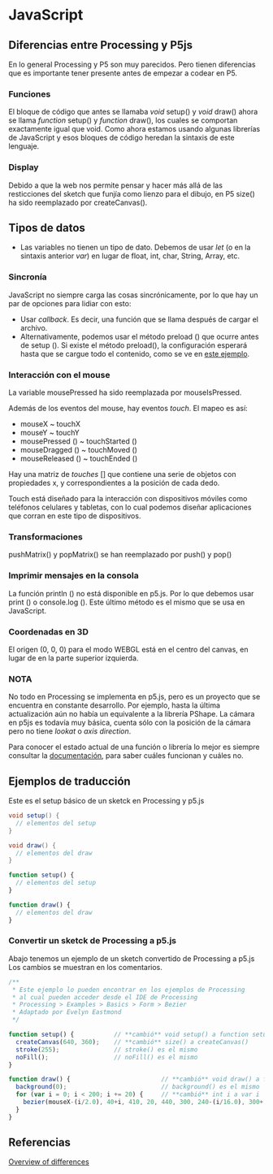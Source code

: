 # JavaScript

## Diferencias entre Processing y P5js


En lo general Processing y P5 son muy parecidos. Pero tienen diferencias que es importante tener presente antes de empezar a codear en P5.

### Funciones 

El bloque de código que antes se llamaba _void_ setup() y _void_ draw() ahora se llama _function_ setup() y _function_ draw(), los cuales se comportan exactamente igual que void. Como ahora estamos usando algunas librerías de JavaScript y esos bloques de código heredan la sintaxis de este lenguaje. 

### Display 

Debido a que la web nos permite pensar y hacer más allá de las resticciones del sketch que funjía como lienzo para el dibujo, en P5 size() ha sido reemplazado por createCanvas().

## Tipos de datos 

- Las variables no tienen un tipo de dato. Debemos de usar _let_ (o en la sintaxis anterior _var_) en lugar de float, int, char, String, Array, etc. 

### Sincronía

JavaScript no siempre carga las cosas sincrónicamente, por lo que hay un par de opciones para lidiar con esto:

- Usar _callback_. Es decir, una función que se llama después de cargar el archivo.
- Alternativamente, podemos usar el método preload () que ocurre antes de setup (). Si existe el método preload(), la configuración esperará hasta que se cargue todo el contenido, como se ve en [este ejemplo](https://p5js.org/es/examples/image-alpha-mask.html).

### Interacción con el mouse

La variable mousePressed ha sido reemplazada por mouseIsPressed.

Además de los eventos del mouse, hay eventos _touch_. El mapeo es así:

- mouseX ~ touchX
- mouseY ~ touchY
- mousePressed () ~ touchStarted ()
- mouseDragged () ~ touchMoved ()
- mouseReleased () ~ touchEnded ()

Hay una matriz de _touches_ [] que contiene una serie de objetos con propiedades x, y correspondientes a la posición de cada dedo.

Touch está diseñado para la interacción con dispositivos móviles como teléfonos celulares y tabletas, con lo cual podemos diseñar aplicaciones que corran en este tipo de dispositivos. 

### Transformaciones

pushMatrix() y popMatrix() se han reemplazado por push() y pop() 

### Imprimir mensajes en la consola

La función println () no está disponible en p5.js. Por lo que debemos usar print () o console.log (). Este último método es el mismo que se usa en JavaScript.

### Coordenadas en 3D

El origen (0, 0, 0) para el modo WEBGL está en el centro del canvas, en lugar de en la parte superior izquierda.

### NOTA

No todo en Processing se implementa en p5.js, pero es un proyecto que se encuentra en constante desarrollo. Por ejemplo, hasta la última actualización aún no había un equivalente a la librería PShape. La cámara en p5js es todavía muy básica, cuenta sólo con la posición de la cámara pero no tiene _lookat_ o _axis direction_.

Para conocer el estado actual de una función o librería lo mejor es siempre consultar la [documentación](https://p5js.org/es/reference/), para saber cuáles funcionan y cuáles no. 

## Ejemplos de traducción 

Este es el setup básico de un sketck en Processing y p5.js 

```java
void setup() {
  // elementos del setup 
}

void draw() {
  // elementos del draw 
}
```

```javascript
function setup() {
  // elementos del setup 
}

function draw() {
  // elementos del draw
}
```


### Convertir un sketck de Processing a p5.js

Abajo tenemos un ejemplo de un sketch convertido de Processing a p5.js Los cambios se muestran en los comentarios. 

```javascript
/**
 * Este ejemplo lo pueden encontrar en los ejemplos de Processing
 * al cual pueden acceder desde el IDE de Processing
 * Processing > Examples > Basics > Form > Bezier
 * Adaptado por Evelyn Eastmond
 */

function setup() {           // **cambió** void setup() a function setup()
  createCanvas(640, 360);    // **cambió** size() a createCanvas()
  stroke(255);               // stroke() es el mismo
  noFill();                  // noFill() es el mismo
}

function draw() {                         // **cambió** void draw() a function draw()
  background(0);                          // background() es el mismo
  for (var i = 0; i < 200; i += 20) {     // **cambió** int i a var i
    bezier(mouseX-(i/2.0), 40+i, 410, 20, 440, 300, 240-(i/16.0), 300+(i/8.0)); // bezier() es el mismo.
  }
}
```



## Referencias

[Overview of differences](https://github.com/processing/p5.js/wiki/Processing-transition)
